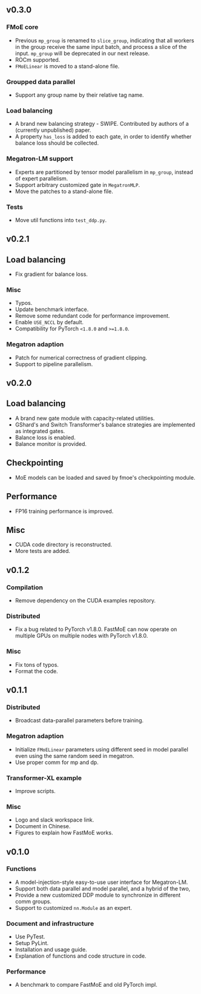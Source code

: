 ## v0.3.0

### FMoE core

* Previous `mp_group` is renamed to `slice_group`, indicating that all workers in the group receive the same input batch, and process a slice of the input. `mp_group` will be deprecated in our next release.
* ROCm supported.
* `FMoELinear` is moved to a stand-alone file.

### Groupped data parallel

* Support any group name by their relative tag name.

###  Load balancing

* A brand new balancing strategy - SWIPE. Contributed by authors of a (currently unpublished) paper.
* A property `has_loss` is added to each gate, in order to identify whether balance loss should be collected.

### Megatron-LM support

* Experts are partitioned by tensor model parallelism in `mp_group`, instead of expert parallelism.
* Support arbitrary customized gate in `MegatronMLP`.
* Move the patches to a stand-alone file.

### Tests

* Move util functions into `test_ddp.py`.

## v0.2.1

## Load balancing

* Fix gradient for balance loss.

### Misc

* Typos.
* Update benchmark interface.
* Remove some redundant code for performance improvement.
* Enable `USE_NCCL` by default.
* Compatibility for PyTorch `<1.8.0` and `>=1.8.0`.

### Megatron adaption

* Patch for numerical correctness of gradient clipping.
* Support to pipeline parallelism.

## v0.2.0

## Load balancing

* A brand new gate module with capacity-related utilities.
* GShard's and Switch Transformer's balance strategies are implemented as integrated gates.
* Balance loss is enabled.
* Balance monitor is provided.

## Checkpointing

* MoE models can be loaded and saved by fmoe's checkpointing module.

## Performance

* FP16 training performance is improved.

## Misc

* CUDA code directory is reconstructed.
* More tests are added.

## v0.1.2

### Compilation

- Remove dependency on the CUDA examples repository.

### Distributed

- Fix a bug related to PyTorch v1.8.0. FastMoE can now operate on multiple GPUs
on multiple nodes with PyTorch v1.8.0.

### Misc

- Fix tons of typos.
- Format the code.

## v0.1.1

### Distributed

- Broadcast data-parallel parameters before training.

### Megatron adaption

- Initialize `FMoELinear` parameters using different seed in model parallel even using the same random seed in megatron.
- Use proper comm for mp and dp.

### Transformer-XL example

- Improve scripts.

### Misc

- Logo and slack workspace link.
- Document in Chinese.
- Figures to explain how FastMoE works.

## v0.1.0

### Functions

- A model-injection-style easy-to-use user interface for Megatron-LM. 
- Support both data parallel and model parallel, and a hybrid of the two,
- Provide a new customized DDP module to synchronize in different comm groups.
- Support to customized `nn.Module` as an expert.

### Document and infrastructure

- Use PyTest.
- Setup PyLint.
- Installation and usage guide.
- Explanation of functions and code structure in code.

### Performance

- A benchmark to compare FastMoE and old PyTorch impl.
